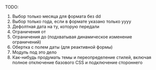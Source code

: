 TODO: 
1. Выбор только месяца для формата без dd
2. Выбор только года, если в формате указано только yyyy
3. Дефолтная дата на ту, которую передали
4. Ограничения от
5. Ограничения до (подхватывая динамическое изменение ограничений)
6. Обертка с полем даты (для реактивной формы)
7. Модуль под это дело
8. Как-нибудь продумать темы и переопределение стилей, включая полное отключение базового CSS и подключение стороннего
